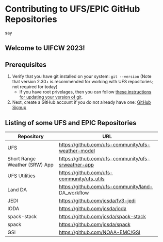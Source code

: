 # Contributing to UFS/EPIC GitHub Repositories
say
## Welcome to UIFCW 2023!

## Prerequisites

1. Verify that you have git installed on your system: `git --version` (Note that version 2.30+ is recommended for working with UFS repositories; not required for today)
   - If you have root privelages, then you can follow [these instructions for updating your version of git](https://git-scm.com/book/en/v2/Getting-Started-Installing-Git).
3. Next, create a GitHub account if you do not already have one: [GitHub Signup](https://github.com/signup)

## Listing of some UFS and EPIC Repositories

| Repository | URL |
| ---------- | --- |
| UFS | https://github.com/ufs-community/ufs-weather-model |
| Short Range Weather (SRW) App | https://github.com/ufs-community/ufs-srweather-app |
| UFS Utilities | https://github.com/ufs-community/ufs_utils |
| Land DA | https://github.com/ufs-community/land-DA_workflow |
| JEDI | https://github.com/jcsda/fv3-jedi |
| IODA | https://github.com/jcsda/ioda |
| spack-stack | https://github.com/jcsda/spack-stack |
| spack | https://github.com/jcsda/spack |
| GSI | https://github.com/NOAA-EMC/GSI |
